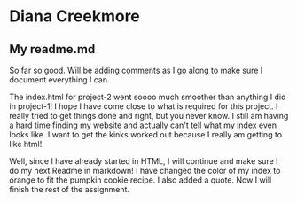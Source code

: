 <h1>Diana Creekmore</h1>
<h2>My readme.md</h2>

<p>So far so good. Will be adding comments as I go along to make sure I document
 everything I can.</p>
 <p>The index.html for project-2 went soooo much smoother than anything I did
 in project-1! I hope I have come close to what is required for this project. I
 really tried to get things done and right, but you never know.  I still am
 having a hard time finding my website and actually can't tell what my index
 even looks like.  I want to get the kinks worked out because I really am
 getting to like html!</p>
<p>Well, since I have already started in HTML, I will continue and make sure I
 do my next Readme in markdown!  I have changed the color of my index to orange
 to fit the pumpkin cookie recipe.  I also added a quote.  Now I will finish
 the rest of the assignment.</p>
